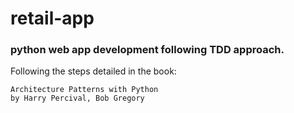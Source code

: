 # retail-app

### python web app development following TDD approach. 
Following the steps detailed in the book:

```
Architecture Patterns with Python
by Harry Percival, Bob Gregory
``` 
